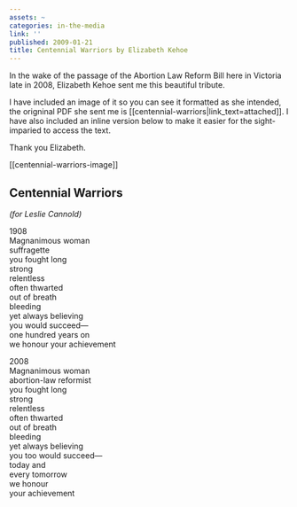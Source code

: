 ```yaml
---
assets: ~
categories: in-the-media
link: ''
published: 2009-01-21
title: Centennial Warriors by Elizabeth Kehoe
---
```

In the wake of the passage of the Abortion Law Reform Bill here in Victoria late in 2008, Elizabeth Kehoe sent me this beautiful tribute.
  
I have included an image of it so you can see it formatted as she intended, the origninal PDF she sent me is [[centennial-warriors|link_text=attached]]. I have also included an inline version below to make it easier for the sight-imparied to access the text.

Thank you Elizabeth.
  
[[centennial-warriors-image]] 
  
## Centennial Warriors
  
_(for Leslie Cannold)_
  
1908   
Magnanimous woman   
suffragette   
you fought long   
strong   
relentless   
often thwarted   
out of breath   
bleeding   
yet always believing   
you would succeed—   
one hundred years on   
we honour your achievement   
  
2008   
Magnanimous woman   
abortion-law reformist   
you fought long   
strong   
relentless   
often thwarted   
out of breath   
bleeding   
yet always believing   
you too would succeed—   
today and   
every tomorrow   
we honour   
your achievement
